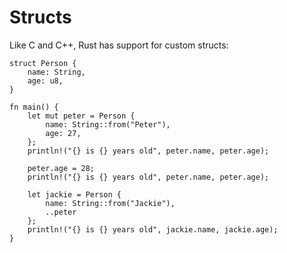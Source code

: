 # Structs

Like C and C++, Rust has support for custom structs:

```rust,editable
struct Person {
    name: String,
    age: u8,
}

fn main() {
    let mut peter = Person {
        name: String::from("Peter"),
        age: 27,
    };
    println!("{} is {} years old", peter.name, peter.age);
    
    peter.age = 28;
    println!("{} is {} years old", peter.name, peter.age);
    
    let jackie = Person {
        name: String::from("Jackie"),
        ..peter
    };
    println!("{} is {} years old", jackie.name, jackie.age);
}
```
